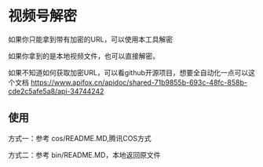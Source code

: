 # 视频号解密

如果你只能拿到带有加密的URL，可以使用本工具解密

如果你拿到的是本地视频文件，也可以直接解密。

如果不知道如何获取加密URL，可以看github开源项目，想要全自动化一点可以这个文档 https://www.apifox.cn/apidoc/shared-71b9855b-693c-48fc-858b-cde2c5afe5a8/api-34744242

## 使用

方式一：参考 cos/README.MD,腾讯COS方式

方式二：参考 bin/README.MD，本地返回原文件